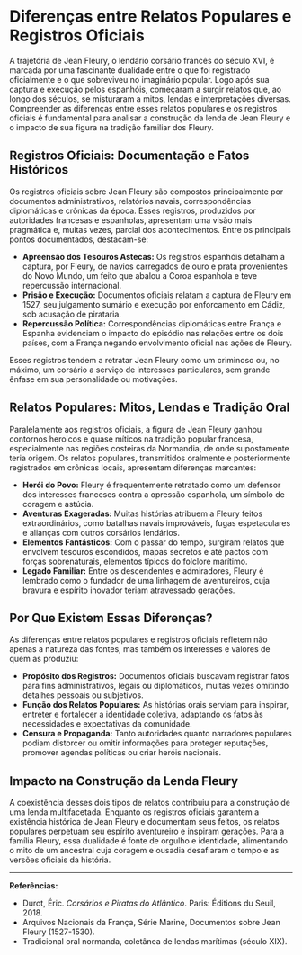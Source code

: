 # Diferenças entre Relatos Populares e Registros Oficiais

A trajetória de Jean Fleury, o lendário corsário francês do século XVI, é marcada por uma fascinante dualidade entre o que foi registrado oficialmente e o que sobreviveu no imaginário popular. Logo após sua captura e execução pelos espanhóis, começaram a surgir relatos que, ao longo dos séculos, se misturaram a mitos, lendas e interpretações diversas. Compreender as diferenças entre esses relatos populares e os registros oficiais é fundamental para analisar a construção da lenda de Jean Fleury e o impacto de sua figura na tradição familiar dos Fleury.

## Registros Oficiais: Documentação e Fatos Históricos

Os registros oficiais sobre Jean Fleury são compostos principalmente por documentos administrativos, relatórios navais, correspondências diplomáticas e crônicas da época. Esses registros, produzidos por autoridades francesas e espanholas, apresentam uma visão mais pragmática e, muitas vezes, parcial dos acontecimentos. Entre os principais pontos documentados, destacam-se:

- **Apreensão dos Tesouros Astecas:** Os registros espanhóis detalham a captura, por Fleury, de navios carregados de ouro e prata provenientes do Novo Mundo, um feito que abalou a Coroa espanhola e teve repercussão internacional.
- **Prisão e Execução:** Documentos oficiais relatam a captura de Fleury em 1527, seu julgamento sumário e execução por enforcamento em Cádiz, sob acusação de pirataria.
- **Repercussão Política:** Correspondências diplomáticas entre França e Espanha evidenciam o impacto do episódio nas relações entre os dois países, com a França negando envolvimento oficial nas ações de Fleury.

Esses registros tendem a retratar Jean Fleury como um criminoso ou, no máximo, um corsário a serviço de interesses particulares, sem grande ênfase em sua personalidade ou motivações.

## Relatos Populares: Mitos, Lendas e Tradição Oral

Paralelamente aos registros oficiais, a figura de Jean Fleury ganhou contornos heroicos e quase míticos na tradição popular francesa, especialmente nas regiões costeiras da Normandia, de onde supostamente teria origem. Os relatos populares, transmitidos oralmente e posteriormente registrados em crônicas locais, apresentam diferenças marcantes:

- **Herói do Povo:** Fleury é frequentemente retratado como um defensor dos interesses franceses contra a opressão espanhola, um símbolo de coragem e astúcia.
- **Aventuras Exageradas:** Muitas histórias atribuem a Fleury feitos extraordinários, como batalhas navais improváveis, fugas espetaculares e alianças com outros corsários lendários.
- **Elementos Fantásticos:** Com o passar do tempo, surgiram relatos que envolvem tesouros escondidos, mapas secretos e até pactos com forças sobrenaturais, elementos típicos do folclore marítimo.
- **Legado Familiar:** Entre os descendentes e admiradores, Fleury é lembrado como o fundador de uma linhagem de aventureiros, cuja bravura e espírito inovador teriam atravessado gerações.

## Por Que Existem Essas Diferenças?

As diferenças entre relatos populares e registros oficiais refletem não apenas a natureza das fontes, mas também os interesses e valores de quem as produziu:

- **Propósito dos Registros:** Documentos oficiais buscavam registrar fatos para fins administrativos, legais ou diplomáticos, muitas vezes omitindo detalhes pessoais ou subjetivos.
- **Função dos Relatos Populares:** As histórias orais serviam para inspirar, entreter e fortalecer a identidade coletiva, adaptando os fatos às necessidades e expectativas da comunidade.
- **Censura e Propaganda:** Tanto autoridades quanto narradores populares podiam distorcer ou omitir informações para proteger reputações, promover agendas políticas ou criar heróis nacionais.

## Impacto na Construção da Lenda Fleury

A coexistência desses dois tipos de relatos contribuiu para a construção de uma lenda multifacetada. Enquanto os registros oficiais garantem a existência histórica de Jean Fleury e documentam seus feitos, os relatos populares perpetuam seu espírito aventureiro e inspiram gerações. Para a família Fleury, essa dualidade é fonte de orgulho e identidade, alimentando o mito de um ancestral cuja coragem e ousadia desafiaram o tempo e as versões oficiais da história.

---

**Referências:**
- Durot, Éric. *Corsários e Piratas do Atlântico*. Paris: Éditions du Seuil, 2018.
- Arquivos Nacionais da França, Série Marine, Documentos sobre Jean Fleury (1527-1530).
- Tradicional oral normanda, coletânea de lendas marítimas (século XIX).